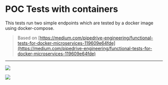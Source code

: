 # POC Tests with containers

This tests run two simple endpoints which are tested by a docker image using docker-compose.

> Based on [https://medium.com/pipedrive-engineering/functional-tests-for-docker-microservices-119609e64fde](https://medium.com/pipedrive-engineering/functional-tests-for-docker-microservices-119609e64fde)

---

<a href="https://asciinema.org/a/Qxv17KOfHZkfLQsuxc5A8RYxZ" target="_blank"><img src="https://asciinema.org/a/Qxv17KOfHZkfLQsuxc5A8RYxZ.svg" /></a>

<a href="https://asciinema.org/a/kXrbLL04OCiKUGCvHOYJVOdXn" target="_blank"><img src="https://asciinema.org/a/kXrbLL04OCiKUGCvHOYJVOdXn.svg" /></a>
